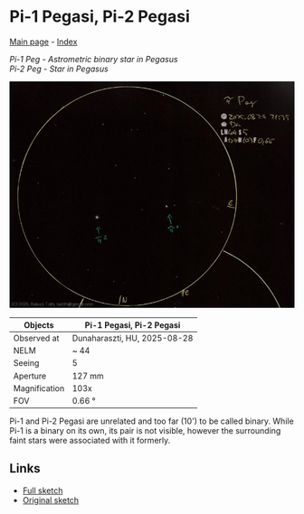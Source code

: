 # Pi-1 Pegasi, Pi-2 Pegasi

[Main page](../index.md) - [Index](../pages/obj_index.md)

_Pi-1 Peg_ - _Astrometric binary star in Pegasus_  
_Pi-2 Peg_ - _Star in Pegasus_  

![Pi-1 Pegasi, Pi-2 Pegasi](../img/pi-1-peg-pi-2-peg-20250828.jpg)

Objects | Pi-1 Pegasi, Pi-2 Pegasi
-|-
Observed at | Dunaharaszti, HU, 2025-08-28
NELM | ~ 44
Seeing | 5
Aperture | 127 mm
Magnification | 103x
FOV | 0.66 °

Pi-1 and Pi-2 Pegasi are unrelated and too far (10') to
be called binary. While Pi-1 is a binary on its own,
its pair is not visible, however the surrounding faint stars
were associated with it formerly.

## Links

- [Full sketch](../img/pi-1-peg-pi-2-peg-15-aql-20250828.jpg)
- [Original sketch](../scan/20250828010814_001.jpg)

